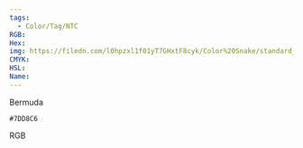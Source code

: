 ```yaml
---
tags:
  - Color/Tag/NTC
RGB:
Hex:
img: https://filedn.com/l0hpzxl1f01yT7GHxtF8cyk/Color%20Snake/standard_csv_to_svg/7DD8C6.svg
CMYK:
HSL:
Name:
---
```

Bermuda
```palette
#7DD8C6
```
RGB
